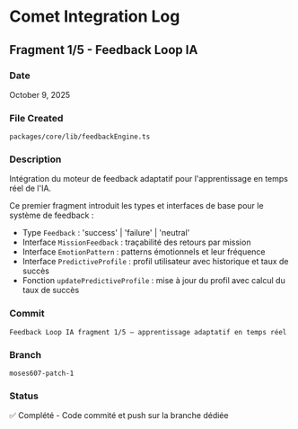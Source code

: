 # Comet Integration Log

## Fragment 1/5 - Feedback Loop IA

### Date
October 9, 2025

### File Created
`packages/core/lib/feedbackEngine.ts`

### Description
Intégration du moteur de feedback adaptatif pour l'apprentissage en temps réel de l'IA.

Ce premier fragment introduit les types et interfaces de base pour le système de feedback :
- Type `Feedback` : 'success' | 'failure' | 'neutral'
- Interface `MissionFeedback` : traçabilité des retours par mission
- Interface `EmotionPattern` : patterns émotionnels et leur fréquence
- Interface `PredictiveProfile` : profil utilisateur avec historique et taux de succès
- Fonction `updatePredictiveProfile` : mise à jour du profil avec calcul du taux de succès

### Commit
```
Feedback Loop IA fragment 1/5 – apprentissage adaptatif en temps réel
```

### Branch
`moses607-patch-1`

### Status
✅ Complété - Code commité et push sur la branche dédiée
